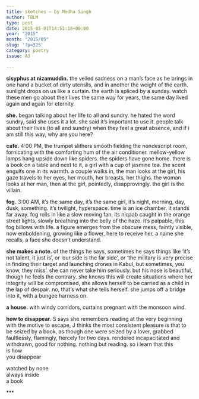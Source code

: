 ```yaml
---
title: sketches – by Medha Singh
author: TBLM
type: post
date: 2015-05-01T14:51:18+00:00
year: "2015"
month: "2015/05"
slug: '?p=325'
category: poetry
issue: A3

---
```

**sisyphus at nizamuddin.** the veiled sadness on a man’s face as he brings in one hand a bucket of dirty utensils, and in another the weight of the earth. sunlight drops on us like a curtain. the earth is spliced by a sunday. watch these men go about their lives the same way for years, the same day lived again and again for eternity.

**she.** began talking about her life to all and sundry. he hated the word sundry, said she uses it a lot. she said it’s important to use it. people talk about their lives (to all and sundry) when they feel a great absence, and if i am still this way, why are you here?

**cafe.** 4:00 PM, the trumpet slithers smooth fielding the nondescript room, fornicating with the comforting hum of the air conditioner. mellow-yellow lamps hang upside down like spiders. the spiders have gone home. there is a book on a table and next to it, a girl with a cup of jasmine tea. the scent engulfs one in its warmth. a couple walks in, the man looks at the girl, his gaze travels to her eyes, her mouth, her breasts, her thighs. the woman looks at her man, then at the girl, pointedly, disapprovingly. the girl is the villain.

**fog.** 3:00 AM, it’s the same day, it’s the same girl, it’s night, morning, day, dusk, something. it’s twilight, hyperspace. time is an ice chamber. it stands far away. fog rolls in like a slow moving fan, its niqaab caught in the orange street lights, slowly breathing into the belly of the haze. it’s palpable, this fog billows with life. a figure emerges from the obscure mess, faintly visible, now emboldening, growing like a flower, here to receive her, a name she recalls, a face she doesn’t understand.

**she makes a note.** of the things he says, sometimes he says things like ‘it’s not talent, it just is’, or ‘our side is the far side’, or ‘the military is very precise in finding their target and launching drones in Kabul, but sometimes, you know, they miss’. she can never take him seriously. but his nose is beautiful, though he feels the contrary. she knows this will create situations where her integrity will be compromised, she allows herself to be carried as a child in the lap of despair. no, that’s what she tells herself. she jumps off a bridge into it, with a bungee harness on.

**a house.** with windy corridors, curtains pregnant with the monsoon wind.

**how to disappear.** S says she remembers reading at the very beginning with the motive to escape, J thinks the most consistent pleasure is that to be seized by a book, as though one were seized by a lover, grabbed faultlessly, flamingly, fiercely for two days. rendered incapacitated and withdrawn, good for nothing. nothing but reading. so i learn that this  
is how  
you disappear

watched by none  
always inside  
a book

\***

